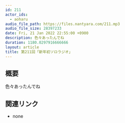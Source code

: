 ```yaml
---
id: 211
actor_ids:
  - aoharu
audio_file_path: https://files.nantyara.com/211.mp3
audio_file_size: 28397233
date: Fri, 21 Jan 2022 22:55:00 +0900
description: 色々あったんでね
duration: 1180.0297916666666
layout: article
title: 第211回「新年初ソロラジオ」
---
```

## 概要

色々あったんでね

## 関連リンク

* none
